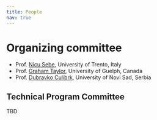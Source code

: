 ```yaml
---
title: People
nav: true
---
```


# Organizing committee

* Prof. [Nicu Sebe](http://disi.unitn.it/~sebe/), University of Trento, Italy
* Prof. [Graham Taylor](https://www.gwtaylor.ca/), University of Guelph, Canada
* Prof. [Dubravko Culibrk](http://dculibrk.github.io), University of Novi Sad, Serbia

## Technical Program Committee 

TBD
